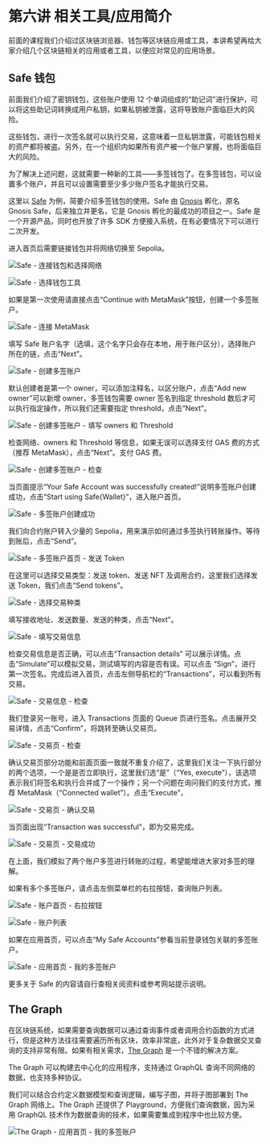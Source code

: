 # 第六讲 相关工具/应用简介

前面的课程我们介绍过区块链浏览器、钱包等区块链应用或工具，本讲希望再给大家介绍几个区块链相关的应用或者工具，以便应对常见的应用场景。

## Safe 钱包

前面我们介绍了密钥钱包，这些账户使用 12 个单词组成的“助记词”进行保护，可以将这些助记词转换成用户私钥，如果私钥被泄露，这将导致账户面临巨大的风险。

这些钱包，进行一次签名就可以执行交易，这意味着一旦私钥泄露，可能钱包相关的资产都将被盗。另外，在一个组织内如果所有资产被一个账户掌握，也将面临巨大的风险。

为了解决上述问题，这就需要一种新的工具——多签钱包了。在多签钱包，可以设置多个账户，并且可以设置需要至少多少账户签名才能执行交易。

这里以 [Safe](https://app.safe.global/) 为例，简要介绍多签钱包的使用。Safe 由 [Gnosis](https://www.gnosis.io/) 孵化，原名 Gnosis Safe，后来独立并更名，它是 Gnosis 孵化的最成功的项目之一。Safe 是一个开源产品，同时也开放了许多 SDK 方便接入系统，在有必要情况下可以进行二次开发。

进入首页后需要链接钱包并将网络切换至 Sepolia。

![Safe - 连接钱包和选择网络](./image/app.safe.global-welcome-page-connect-wallet.png)

![Safe - 选择钱包工具](./image/app.safe.global-welcome-page-select-wallet.png)

如果是第一次使用请直接点击“Continue with MetaMask”按钮，创建一个多签账户。

![Safe - 连接 MetaMask](./image/app.safe.global-welcome-page-continue-with-metamask.png)

填写 Safe 账户名字（选填，这个名字只会存在本地，用于账户区分），选择账户所在的链，点击“Next”。

![Safe - 创建多签账户](./image/app.safe.global-create-new-safe.png)

默认创建者是第一个 owner，可以添加注释名，以区分账户，点击“Add new owner”可以新增 owner，多签钱包需要 owner 签名到指定 threshold 数后才可以执行指定操作，所以我们还需要指定 threshold，点击“Next”。

![Safe - 创建多签账户 - 填写 owners 和 Threshold](./image/app.safe.global-create-new-safe-owners-and-confirmations.png)

检查网络、owners 和 Threshold 等信息，如果无误可以选择支付 GAS 费的方式（推荐 MetaMask），点击“Next”。支付 GAS 费。

![Safe - 创建多签账户 - 检查](./image/app.safe.global-create-new-safe-review.png)

当页面提示“Your Safe Account was successfully created!”说明多签账户创建成功，点击“Start using Safe{Wallet}”，进入账户首页。

![Safe - 多签账户创建成功](./image/app.safe.global-create-new-safe-successfully.png)

我们向合约账户转入少量的 Sepolia，用来演示如何通过多签执行转账操作。等待到账后，点击“Send”。

![Safe - 多签账户首页 - 发送 Token](./image/app.safe.global-account-home-send-token.png)

在这里可以选择交易类型：发送 token、发送 NFT 及调用合约，这里我们选择发送 Token，我们点击“Send tokens”。

![Safe - 选择交易种类](./image/app.safe.global-new-transactiion-select.png)

填写接收地址、发送数量、发送的种类，点击“Next”。

![Safe - 填写交易信息](./image/app.safe.global-account-new-transaction-send-token.png)

检查交易信息是否正确，可以点击“Transaction details” 可以展示详情。点击“Simulate”可以模拟交易，测试填写的内容是否有误。可以点击 “Sign”，进行第一次签名。完成后进入首页，点击左侧导航栏的“Transactions”，可以看到所有交易。

![Safe - 交易信息 - 检查](./image/app.safe.global-send-tokens-review.png)

我们登录另一账号，进入 Transactions 页面的 Queue 页进行签名。点击展开交易详情，点击“Confirm”，将跳转至确认交易页。

![Safe - 交易页 - 检查](./image/app.safe.global-send-transactions-queue.png)

确认交易页部分功能和前面页面一致就不重复介绍了，这里我们关注一下执行部分的两个选项，一个是是否立即执行，这里我们选“是”（“Yes, execute”），该选项表示我们将签名和执行合并成了一个操作；另一个问题在询问我们的支付方式，推荐 MetaMask（“Connected wallet”）。点击“Execute”，

![Safe - 交易页 - 确认交易](./image/app.safe.global-send-transactions-queue-confirm-transaction.png)

当页面出现“Transaction was successful”，即为交易完成。

![Safe - 交易页 - 交易成功](./image/app.safe.global-create-transaction-successfully.png)

在上面，我们模拟了两个账户多签进行转账的过程，希望能增进大家对多签的理解。

如果有多个多签账户，请点击左侧菜单栏的右拉按钮，查询账户列表。

![Safe - 账户首页 - 右拉按钮](./image/app.safe.global-account-home-pull-right.png)

![Safe - 账户列表](./image/app.safe.global-list-of-accounts.png)

如果在应用首页，可以点击“My Safe Accounts”参看当前登录钱包关联的多签账户。

![Safe - 应用首页 - 我的多签账户](./image/app.safe.global-my-safe-accounts.png)

更多关于 Safe 的内容请自行查相关阅资料或参考网站提示说明。

## The Graph

在区块链系统，如果需要查询数据可以通过查询事件或者调用合约函数的方式进行，但是这种方法往往需要遍历所有区块，效率非常底，此外对于复杂数据交叉查询的支持非常有限。如果有相关需求，[The Graph](https://thegraph.com/zh/) 是一个不错的解决方案。

The Graph 可以构建去中心化的应用程序，支持通过 GraphQL 查询不同网络的数据，也支持多种协议。

我们可以结合合约定义数据模型和查询逻辑，编写子图，并将子图部署到 The Graph 网络上。The Graph 还提供了 Playground，方便我们查询数据，因为采用 GraphQL 技术作为数据查询的技术，如果需要集成到程序中也比较方便。

![The Graph - 应用首页 - 我的多签账户](./image/thegraph.com-premia-mainnet-explorer.png)
